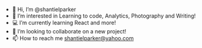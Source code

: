 - 👋 Hi, I’m @shantielparker
- 🐧 I’m interested in Learning to code, Analytics, Photography and Writing!
- 💻 I’m currently learning React and more!
- 💞️ I’m looking to collaborate on a new project!
- 📫 How to reach me shantielparker@yahoo.com

<!---
shantielparker/shantielparker is a ✨ special ✨ repository because its `README.md` (this file) appears on your GitHub profile.
You can click the Preview link to take a look at your changes.
--->
